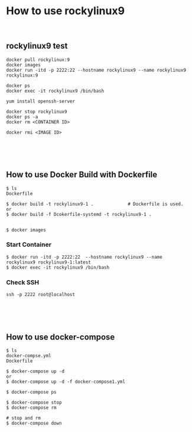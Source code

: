 # How to use rockylinux9

<br>

## rockylinux9 test
```
docker pull rockylinux:9
docker images
docker run -itd -p 2222:22 --hostname rockylinux9 --name rockylinux9 rockylinux:9

docker ps
docker exec -it rockylinux9 /bin/bash
```

```
yum install openssh-server
```

```
docker stop rockylinux9
docker ps -a
docker rm <CONTAINER ID>

docker rmi <IMAGE ID>
```




<!-- =================================================================-->
<br><br><br>

## How to use Docker Build with Dockerfile

```
$ ls
Dockerfile

$ docker build -t rockylinux9-1 .             # Dockerfile is used.
or
$ docker build -f Dcokerfile-systemd -t rockylinux9-1 .


$ docker images

```

### Start Container

```
$ docker run -itd -p 2222:22  --hostname rockylinux9 --name rockylinux9 rockylinux9-1:latest
$ docker exec -it rockylinux9 /bin/bash
```

### Check SSH

```
ssh -p 2222 root@localhost
```




<!-- =================================================================-->
<br><br><br>

## How to use docker-compose

```
$ ls
docker-compse.yml
Dockerfile

$ docker-compose up -d
or
$ docker-compose up -d -f docker-compose1.yml

$ docker-compose ps

$ docker-compose stop
$ docker-compose rm

# stop and rm
$ docker-compose down
```


